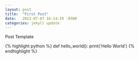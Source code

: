 ```yaml
---
layout: post
title:  "First Post"
date:   2021-07-07 16:14:19 -0300
categories: jekyll update
---
```

Post Template

{% highlight python %}
def hello_world():
  print('Hello World')
{% endhighlight %}